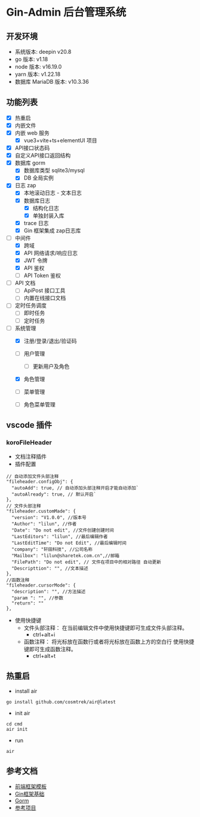 <!--
 * @Author: silent-rain
 * @Date: 2023-01-05 00:20:01
 * @LastEditors: silent-rain
 * @LastEditTime: 2023-01-13 23:58:25
 * @company: 
 * @Mailbox: silent_rains@163.com
 * @FilePath: /gin-admin/README.md
 * @Descripttion: 后台管理系统
-->
# Gin-Admin 后台管理系统

## 开发环境
- 系统版本: deepin v20.8
- go 版本: v1.18
- node 版本: v16.19.0
- yarn 版本: v1.22.18
- 数据库 MariaDB 版本: v10.3.36

## 功能列表
- [x] 热重启
- [x] 内嵌文件
- [x] 内嵌 web 服务
  - [x] vue3+vite+ts+elementUI 项目
- [x] API接口状态码
- [x] 自定义API接口返回结构
- [x] 数据库 gorm
  - [x] 数据库类型 sqlite3/mysql
  - [x] DB 全局实例
- [x] 日志 zap
  - [x] 本地滚动日志 - 文本日志
  - [x] 数据库日志 
    - [x] 结构化日志
    - [x] 单独封装入库
  - [x] trace 日志
  - [x] Gin 框架集成 zap日志库
- [ ] 中间件
  - [x] 跨域
  - [x] API 网络请求/响应日志
  - [x] JWT 令牌
  - [x] API 鉴权
  - [ ] API Token 鉴权
- [ ] API 文档
  - [ ] ApiPost 接口工具
  - [ ] 内置在线接口文档
- [ ] 定时任务调度
  - [ ] 即时任务
  - [ ] 定时任务
- [ ] 系统管理
  - [x] 注册/登录/退出/验证码
  - [ ] 用户管理
    - [ ] 更新用户及角色
  - [x] 角色管理
  - [ ] 菜单管理
  - [ ] 角色菜单管理


## vscode 插件
### koroFileHeader
- 文档注释插件
- 插件配置
```
// 自动添加文件头部注释
"fileheader.configObj": {
  "autoAdd": true, // 自动添加头部注释开启才能自动添加`
  "autoAlready": true, // 默认开启`
},
// 文件头部注释
"fileheader.customMade": {
  "version": "V1.0.0", //版本号
  "Author": "lilun", //作者
  "Date": "Do not edit", //文件创建创建时间
  "LastEditors": "lilun", //最后编辑作者
  "LastEditTime": "Do not Edit", //最后编辑时间
  "company": "轩田科技", //公司名称
  "Mailbox": "lilun@sharetek.com.cn",//邮箱
  "FilePath": "Do not edit", // 文件在项目中的相对路径 自动更新
  "Descripttion": "", //文本描述
}, 
//函数注释
"fileheader.cursorMode": {
  "description": "", //方法描述
  "param ": "", //参数
  "return": ""
},
```
- 使用快捷键
  - 文件头部注释： 在当前编辑文件中使用快捷键即可生成文件头部注释。
    - ctrl+alt+i
  - 函数注释： 将光标放在函数行或者将光标放在函数上方的空白行 使用快捷键即可生成函数注释。
    - ctrl+alt+t

## 热重启
- install air
```
go install github.com/cosmtrek/air@latest
```
- init air
```
cd cmd
air init
```
- run
```
air
```


## 参考文档
- [前端框架模板](https://github.com/jzfai/vue3-admin-plus)
- [Gin框架基础](https://blog.csdn.net/qq_40229166/article/details/118807361)
- [Gorm](https://gorm.io/zh_CN/)
- [参考项目](http://manage.gin.elevue.easygoadmin.vip/system/user)

